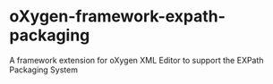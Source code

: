 # oXygen-framework-expath-packaging
A framework extension for oXygen XML Editor to support the EXPath Packaging System
